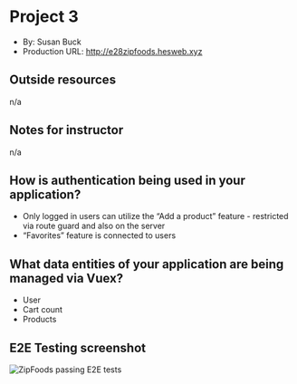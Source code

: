 # Project 3
+ By: Susan Buck
+ Production URL: <http://e28zipfoods.hesweb.xyz>

## Outside resources
n/a

## Notes for instructor
n/a

## How is authentication being used in your application?
+ Only logged in users can utilize the “Add a product” feature - restricted via route guard and also on the server
+ “Favorites” feature is connected to users

## What data entities of your application are being managed via Vuex?
+ User
+ Cart count
+ Products

## E2E Testing screenshot
![ZipFoods passing E2E tests](https://raw.githubusercontent.com/susanBuck/e28/main/zipfoods/e2e-tests.png)
